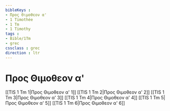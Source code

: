 ```yaml
---
bibleKeys : 
- Προς Θιμοθεον α'
- 1 Timothée
- 1 Tm
- 1 Timothy
tags : 
- Bible/1Tm
- grec
cssclass : grec
direction : ltr
---
```


# Προς Θιμοθεον α'

[[TIS 1 Tm 1|Προς Θιμοθεον α' 1]]
[[TIS 1 Tm 2|Προς Θιμοθεον α' 2]]
[[TIS 1 Tm 3|Προς Θιμοθεον α' 3]]
[[TIS 1 Tm 4|Προς Θιμοθεον α' 4]]
[[TIS 1 Tm 5|Προς Θιμοθεον α' 5]]
[[TIS 1 Tm 6|Προς Θιμοθεον α' 6]]
